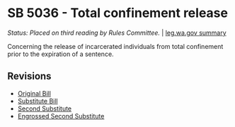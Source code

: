 # SB 5036 - Total confinement release
*Status: Placed on third reading by Rules Committee.* | [leg.wa.gov summary](https://app.leg.wa.gov/billsummary?BillNumber=5036&Year=2021)

Concerning the release of incarcerated individuals from total confinement prior to the expiration of a sentence.

## Revisions
* [Original Bill](1/)
* [Substitute Bill](S/)
* [Second Substitute](S2/)
* [Engrossed Second Substitute](S2.E/)